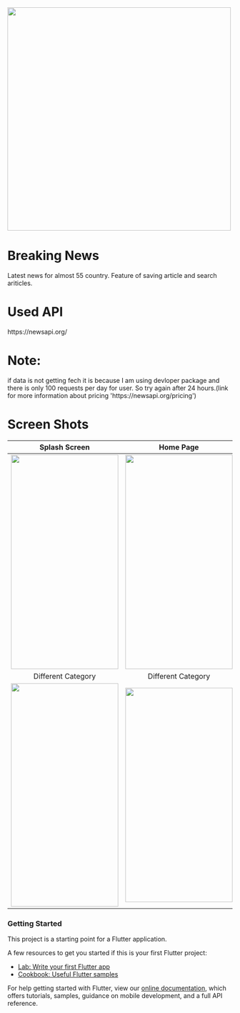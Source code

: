 <img src="https://user-images.githubusercontent.com/63836638/122662730-e3226c80-d1b2-11eb-815e-f4ed09ad77ea.png" align = "center"  height="500" width="500" >
<h1> Breaking News</h1> 
Latest news for almost 55 country. Feature of saving article and search ariticles.<br/>
<h1>  Used API</h1> 
https://newsapi.org/
<h1>  Note:</h1> 
if data is not getting fech it is because  I am using devloper package and there is only 100 requests per day for user. So try again after 24 hours.(link for more information about pricing 'https://newsapi.org/pricing') 
<h1> Screen Shots</h1>

| Splash Screen  | Home Page   | List of countries | Search Articles|
|:--------:|:--------:|:--------:|:--------:|
|  <img src="https://user-images.githubusercontent.com/63836638/122667492-baa96b00-d1d0-11eb-94ee-23bd4b91f6f1.png"  height="480" width="240" >   | <img src="https://user-images.githubusercontent.com/63836638/122667501-c137e280-d1d0-11eb-96be-4b3dec27355b.png"  height="480" width="240" > | <img src="https://user-images.githubusercontent.com/63836638/122666198-8ed6b700-d1c9-11eb-9745-9d195051fc93.png"  height="480" width="240" > | <img src="https://user-images.githubusercontent.com/63836638/122666210-a31ab400-d1c9-11eb-9986-578801f2d486.png"  height="480" width="240" >|
| Different Category |  Different Category  | Specific Country |Saved Articles|
| <img src="https://user-images.githubusercontent.com/63836638/122667287-ab75ed80-d1cf-11eb-86c3-054767d9fc17.png"  height="500" width="240" >   |  <img src="https://user-images.githubusercontent.com/63836638/122667308-cb0d1600-d1cf-11eb-985a-fae41bda9036.png"  height="480" width="240" >  | <img src="https://user-images.githubusercontent.com/63836638/122667341-fee83b80-d1cf-11eb-8712-bf92b723fc46.png"  height="480" width="240" > |<img src="https://user-images.githubusercontent.com/63836638/122667317-d82a0500-d1cf-11eb-8e04-44024bda4025.png"  height="480" width="240" >|



 <h3>Getting Started </h3>






This project is a starting point for a Flutter application.

A few resources to get you started if this is your first Flutter project:

- [Lab: Write your first Flutter app](https://flutter.dev/docs/get-started/codelab)
- [Cookbook: Useful Flutter samples](https://flutter.dev/docs/cookbook)

For help getting started with Flutter, view our
[online documentation](https://flutter.dev/docs), which offers tutorials,
samples, guidance on mobile development, and a full API reference.
